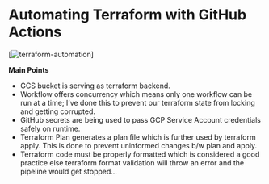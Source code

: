 # Automating Terraform with GitHub Actions

[![terraform-automation](https://github.com/r4rohan/terraform-with-cicd/actions/workflows/terraform.yml/badge.svg?branch=main)]

**Main Points**
* GCS bucket is serving as terraform backend.
* Workflow offers concurrency which means only one workflow can be run at a time; I’ve done this to prevent our terraform state from locking and getting corrupted.
* GitHub secrets are being used to pass GCP Service Account credentials safely on runtime.
* Terraform Plan generates a plan file which is further used by terraform apply. This is done to prevent uninformed changes b/w plan and apply.
* Terraform code must be properly formatted which is considered a good practice else terraform format validation will throw an error and the pipeline would get stopped...


